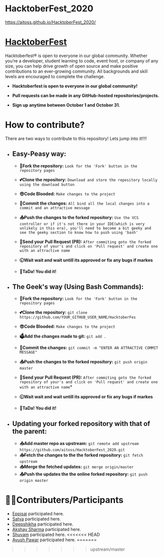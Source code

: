 # HacktoberFest_2020
https://aitoss.github.io/HacktoberFest_2020/

# [HacktoberFest](https://hacktoberfest.digitalocean.com/)

Hacktoberfest® is open to everyone in our global community. Whether you’re a developer, student learning to code, event host, or company of any size, you can help drive growth of open source and make positive contributions to an ever-growing community. All backgrounds and skill levels are encouraged to complete the challenge.

- **Hacktoberfest is open to everyone in our global community!**

- **Pull requests can be made in any GitHub-hosted repositories/projects.**

- **Sign up anytime between October 1 and October 31.**

# How to contribute?

There are two ways to contribute to this repository! Lets jump into it!!!!

- ## Easy-Peasy way:
  
  - **🍴Fork the repository:**  `Look for the 'Fork' button in the repository pages`
  
  - **💕Clone the repository:**  `Download and store the repository locally using the download button`
  
  - **😎Code Blooded:**  `Make changes to the project`
  
  - **📝Commit the changes:** `All bind all the local changes into a commit and an attractive message`
  
  - **📤Push the changes to the forked repository:** `Use the VCS controller or if it's not there in your IDE(which is very unlikely in this era), you'll need to become a bit geeky and see the geeky section to know how to push using 'bash'`
  
  - **🙏Send your Pull Request (PR):** `After commiting goto the forked repository of your's and click on 'Pull request' and create one with an attractive name`
  
  - **🕤Wait wait and wait untill its approved or fix any bugs if markes**
  
  - **🎉TaDa! You did it!**
  
- ## The Geek's way (Using Bash Commands):
  
   - **🍴Fork the repository:** `Look for the 'Fork' button in the repository pages`
   
   - **💕Clone the repository:** `git clone https://github.com/YOUR_GITHUB_USER_NAME/HacktoberFes`
   
   - **😎Code Blooded:**  `Make changes to the project`
   
   - **🗳Add the changes made to git:** `git add .`
   
   - **📝Commit the changes:** `git commit -m "ENTER AN ATTRACTIVE COMMIT MESSAGE"`
   
   - **📤Push the changes to the forked repository:** `git push origin master`
   
   - **🙏Send your Pull Request (PR):** `After commiting goto the forked repository of your's and click on 'Pull request' and create one with an attractive name`*
   
   - **🕤Wait wait and wait untill its approved or fix any bugs if markes**
   - **🎉TaDa! You did it!**
   
- ## Updating your forked repository with that of the parent:
  - **📥Add master repo as upstream:** `git remote add upstream https://github.com/aitoss/HacktoberFest_2020.git`
  - **📥Fetch the changes to the the forked repository:** `git fetch upstream`
  - **📥Merge the fetched updates:** `git merge origin/master`
  - **📤Push the updates the the online forked repository:** `git push origin master`

# 👨‍💻Contributers/Participants
+ [Eppisai](http://www.github.com/eppisai) participated here.
+ [Satya](http://www.github.com/satya9500) participated here.
+ [Deepshikha](https://github.com/dipsXD) participated here.
+ [Akshay Sharma](http://www.github.com/AkshaySharma008) participated here.
+ [Shuvam](http://www.github.com/shuvamk) participated here.
<<<<<<< HEAD
+ [Ayush Pawar](https://github.com/swift1719) participated here.
=======


>>>>>>> upstream/master
